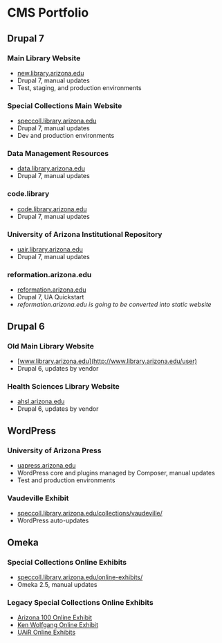 # CMS Portfolio

## Drupal 7

### Main Library Website

* [new.library.arizona.edu](http://new.library.arizona.edu)
* Drupal 7, manual updates
* Test, staging, and production environments

### Special Collections Main Website

* [speccoll.library.arizona.edu](http://speccoll.library.arizona.edu)
* Drupal 7, manual updates
* Dev and production environments

### Data Management Resources

* [data.library.arizona.edu](http://data.library.arizona.edu)
* Drupal 7, manual updates

### code.library

* [code.library.arizona.edu](http://code.library.arizona.edua)
* Drupal 7, manual updates

### University of Arizona Institutional Repository

* [uair.library.arizona.edu](http://uair.library.arizona.edua)
* Drupal 7, manual updates

### reformation.arizona.edu

* [reformation.arizona.edu](http://reformation.arizona.edu)
* Drupal 7, UA Quickstart
* *reformation.arizona.edu is going to be converted into static website*

## Drupal 6

### Old Main Library Website

* [www.library.arizona.edu](http://www.library.arizona.edu/user)
* Drupal 6, updates by vendor

### Health Sciences Library Website

* [ahsl.arizona.edu](https://ahsl.arizona.edu)
* Drupal 6, updates by vendor

## WordPress

### University of Arizona Press

* [uapress.arizona.edu](https://uapress.arizona.edu)
* WordPress core and plugins managed by Composer, manual updates
* Test and production environments

### Vaudeville Exhibit

* [speccoll.library.arizona.edu/collections/vaudeville/](http://speccoll.library.arizona.edu/collections/vaudeville/)
* WordPress auto-updates

## Omeka

### Special Collections Online Exhibits

* [speccoll.library.arizona.edu/online-exhibits/](http://speccoll.library.arizona.edu/online-exhibits/)
* Omeka 2.5, manual updates

### Legacy Special Collections Online Exhibits

* [Arizona 100 Online Exhibit](http://speccoll.library.arizona.edu/online-exhibits-dynamic/az100/)
* [Ken Wolfgang Online Exhibit](http://speccoll.library.arizona.edu/online-exhibits-dynamic/front/wolfgang/index.php)
* [UAiR Online Exhibits](http://digitalcommons.arizona.edu/x/exhibits)
